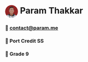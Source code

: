 # <img src="resources/img/circle.png" width=42 align=center> Param Thakkar

### :email: contact@param.me
### :school: Port Credit SS
### :closed_book: Grade 9
